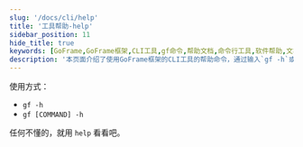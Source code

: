 ```yaml
---
slug: '/docs/cli/help'
title: '工具帮助-help'
sidebar_position: 11
hide_title: true
keywords: [GoFrame,GoFrame框架,CLI工具,gf命令,帮助文档,命令行工具,软件帮助,文档网站,工具使用,sidebar位置]
description: '本页面介绍了使用GoFrame框架的CLI工具的帮助命令，通过输入`gf -h`或`gf [COMMAND] -h`来获取帮助信息。如果您在使用过程中遇到问题，可随时使用help命令查询相关帮助。在这里，您还可以了解到具体的sidebar位置的相关信息。'
---
```


使用方式：

- `gf -h`
- `gf [COMMAND] -h`

任何不懂的，就用 `help` 看看吧。